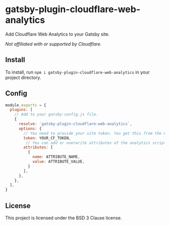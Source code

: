 # gatsby-plugin-cloudflare-web-analytics

Add Cloudflare Web Analytics to your Gatsby site.

*Not affiliated with or supported by Cloudflare.*

## Install

To install, run `npm i gatsby-plugin-cloudflare-web-analytics` in your project directory.

## Config
```javascript
module.exports = {
  plugins: [
    // Add to your gatsby-config.js file.
    {
      resolve: `gatsby-plugin-cloudflare-web-analytics`,
      options: {
        // You need to provide your site token. You get this from the Cloudflare dashboard
        token: YOUR_CF_TOKEN,
         // You can add or overwrite attributes of the analytics script tag (optional)
        attributes: [
          {
            name: ATTRIBUTE_NAME,
            value: ATTRIBUTE_VALUE,
          }
        ],
      },
    },
  ],
}
```

## License
This project is licensed under the BSD 3 Clause license.